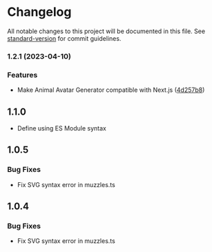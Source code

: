 # Changelog

All notable changes to this project will be documented in this file. See [standard-version](https://github.com/conventional-changelog/standard-version) for commit guidelines.

### 1.2.1 (2023-04-10)


### Features

* Make Animal Avatar Generator compatible with Next.js ([4d257b8](https://github.com/vlazic/nextjs-animal-avatar-generator/commit/4d257b871a77e685208c7c10032fd090274f1c6a))

## 1.1.0

- Define using ES Module syntax

## 1.0.5

### Bug Fixes

- Fix SVG syntax error in muzzles.ts

## 1.0.4

### Bug Fixes

- Fix SVG syntax error in muzzles.ts

